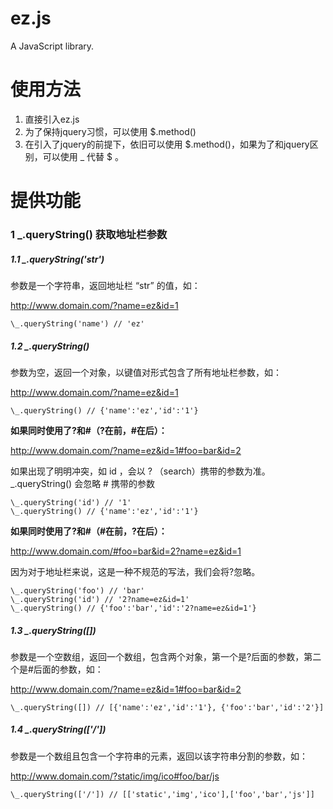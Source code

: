 # ez.js
A JavaScript library.

# 使用方法

1. 直接引入ez.js
2. 为了保持jquery习惯，可以使用 $.method() 
3. 在引入了jquery的前提下，依旧可以使用 $.method()，如果为了和jquery区别，可以使用 \_ 代替 $ 。

# 提供功能

### 1 \_.queryString() 获取地址栏参数

##### 1.1 \_.queryString('str')
参数是一个字符串，返回地址栏 “str” 的值，如：

http://www.domain.com/?name=ez&id=1
```
\_.queryString('name') // 'ez'
```

##### 1.2 \_.queryString()
参数为空，返回一个对象，以键值对形式包含了所有地址栏参数，如：

http://www.domain.com/?name=ez&id=1
```
\_.queryString() // {'name':'ez','id':'1'}
```
**如果同时使用了?和#（?在前，#在后）：**

http://www.domain.com/?name=ez&id=1#foo=bar&id=2

如果出现了明明冲突，如 id ，会以 ? （search）携带的参数为准。 \_.queryString() 会忽略 # 携带的参数
```
\_.queryString('id') // '1'
\_.queryString() // {'name':'ez','id':'1'}
```
**如果同时使用了?和#（#在前，?在后）：**

http://www.domain.com/#foo=bar&id=2?name=ez&id=1

因为对于地址栏来说，这是一种不规范的写法，我们会将?忽略。
```
\_.queryString('foo') // 'bar'
\_.queryString('id') // '2?name=ez&id=1'
\_.queryString() // {'foo':'bar','id':'2?name=ez&id=1'}
```
##### 1.3 \_.queryString([])
参数是一个空数组，返回一个数组，包含两个对象，第一个是?后面的参数，第二个是#后面的参数，如：

http://www.domain.com/?name=ez&id=1#foo=bar&id=2
```
\_.queryString([]) // [{'name':'ez','id':'1'}, {'foo':'bar','id':'2'}]
```
##### 1.4 \_.queryString(['/'])
参数是一个数组且包含一个字符串的元素，返回以该字符串分割的参数，如：

http://www.domain.com/?static/img/ico#foo/bar/js
```
\_.queryString(['/']) // [['static','img','ico'],['foo','bar','js']]
```
